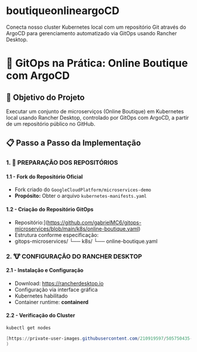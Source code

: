 # boutiqueonlineargoCD
Conecta nosso cluster Kubernetes local com um repositório Git através do ArgoCD para gerenciamento automatizado via GitOps usando Rancher Desktop.
# 🚀 GitOps na Prática: Online Boutique com ArgoCD

## 🎯 Objetivo do Projeto
Executar um conjunto de microserviços (Online Boutique) em Kubernetes local usando Rancher Desktop, controlado por GitOps com ArgoCD, a partir de um repositório público no GitHub.



## 📋 Passo a Passo da Implementação

### 1. 📁 PREPARAÇÃO DOS REPOSITÓRIOS

#### 1.1 - Fork do Repositório Oficial
- Fork criado do `GoogleCloudPlatform/microservices-demo`
- **Propósito:** Obter o arquivo `kubernetes-manifests.yaml`

#### 1.2 - Criação do Repositório GitOps
- Repositório:](https://github.com/gabrielMC6/gitops-microservices/blob/main/k8s/online-boutique.yaml)
- Estrutura conforme especificação:
- gitops-microservices/
└── k8s/
└── online-boutique.yaml


### 2. 🐮 CONFIGURAÇÃO DO RANCHER DESKTOP

#### 2.1 - Instalação e Configuração
- Download: https://rancherdesktop.io
- Configuração via interface gráfica
- Kubernetes habilitado
- Container runtime: **containerd**

#### 2.2 - Verificação do Cluster
```powershell
kubectl get nodes

[https://private-user-images.githubusercontent.com/210919597/505750435-c360dbbf-f5eb-4af0-b2f2-f54c33f80653.png?jwt=eyJ0eXAiOiJKV1QiLCJhbGciOiJIUzI1NiJ9.eyJpc3MiOiJnaXRodWIuY29tIiwiYXVkIjoicmF3LmdpdGh1YnVzZXJjb250ZW50LmNvbSIsImtleSI6ImtleTUiLCJleHAiOjE3NjE1MDAwMzAsIm5iZiI6MTc2MTQ5OTczMCwicGF0aCI6Ii8yMTA5MTk1OTcvNTA1NzUwNDM1LWMzNjBkYmJmLWY1ZWItNGFmMC1iMmYyLWY1NGMzM2Y4MDY1My5wbmc_WC1BbXotQWxnb3JpdGhtPUFXUzQtSE1BQy1TSEEyNTYmWC1BbXotQ3JlZGVudGlhbD1BS0lBVkNPRFlMU0E1M1BRSzRaQSUyRjIwMjUxMDI2JTJGdXMtZWFzdC0xJTJGczMlMkZhd3M0X3JlcXVlc3QmWC1BbXotRGF0ZT0yMDI1MTAyNlQxNzI4NTBaJlgtQW16LUV4cGlyZXM9MzAwJlgtQW16LVNpZ25hdHVyZT05YTM1ZDkyMmE0NWIwNWQ4OWUzNzM4ZGM5M2ZkMmJkYjZjNDExOGM1YjAxY2FiZjA0Nzg1YTAxMzc2OTc2YjY3JlgtQW16LVNpZ25lZEhlYWRlcnM9aG9zdCJ9.FImO1czD04Eqco860HJrpxsWsTxPgCQxSqALafVexHA](https://private-user-images.githubusercontent.com/210919597/505750435-c360dbbf-f5eb-4af0-b2f2-f54c33f80653.png?jwt=eyJ0eXAiOiJKV1QiLCJhbGciOiJIUzI1NiJ9.eyJpc3MiOiJnaXRodWIuY29tIiwiYXVkIjoicmF3LmdpdGh1YnVzZXJjb250ZW50LmNvbSIsImtleSI6ImtleTUiLCJleHAiOjE3NjE1MDAwMzAsIm5iZiI6MTc2MTQ5OTczMCwicGF0aCI6Ii8yMTA5MTk1OTcvNTA1NzUwNDM1LWMzNjBkYmJmLWY1ZWItNGFmMC1iMmYyLWY1NGMzM2Y4MDY1My5wbmc_WC1BbXotQWxnb3JpdGhtPUFXUzQtSE1BQy1TSEEyNTYmWC1BbXotQ3JlZGVudGlhbD1BS0lBVkNPRFlMU0E1M1BRSzRaQSUyRjIwMjUxMDI2JTJGdXMtZWFzdC0xJTJGczMlMkZhd3M0X3JlcXVlc3QmWC1BbXotRGF0ZT0yMDI1MTAyNlQxNzI4NTBaJlgtQW16LUV4cGlyZXM9MzAwJlgtQW16LVNpZ25hdHVyZT05YTM1ZDkyMmE0NWIwNWQ4OWUzNzM4ZGM5M2ZkMmJkYjZjNDExOGM1YjAxY2FiZjA0Nzg1YTAxMzc2OTc2YjY3JlgtQW16LVNpZ25lZEhlYWRlcnM9aG9zdCJ9.FImO1czD04Eqco860HJrpxsWsTxPgCQxSqALafVexHA
)
